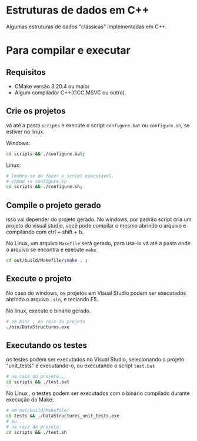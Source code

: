 # Estruturas de dados em C++

Algumas estruturas de dados "clássicas" implementadas em C++.

# Para compilar e executar

## Requisitos

- CMake versão 3.20.4 ou maior
- Algum compilador C++(GCC,MSVC ou outro).

## Crie os projetos

vá até a pasta ``scripts`` e execute o script ``configure.bat`` ou ``configure.sh``, se estiver no linux.

Windows:

```bash
cd scripts && ./configure.bat;
```

Linux:

```bash
# lembre-se de fazer o script executavel.
# chmod +x configure.sh
cd scripts && ./configure.sh;
```

## Compile o projeto gerado

isso vai depender do projeto gerado. No windows, por padrão script cria um projeto do visual studio, você pode compilar o mesmo abrindo o arquivo e compilando com ctrl + shift + b.

No Linux, um arquivo ``Makefile`` será gerado, para usa-lo vá até a pasta onde o arquivo se encontra e execute ``make``

```bash
cd out/build/Makefile/;make . ;
```

## Execute o projeto

No caso do windows, os projetos em Visual Studio podem ser executados abrindo o arquivo ``.sln``, e teclando F5.

No linux, execute o binário gerado. 

```bash
# em bin/ , na raiz do projeto
./bin/DataStructures.exe
```

## Executando os testes

os testes podem ser executados no Visual Studio, selecionando o projeto "unit_tests" e executando-o, ou executando o script ``test.bat``

```bash
# na raiz do projeto...
cd scripts && ./test.bat
```



No Linux , o testes podem ser executados com o binário compilado durante execução do Make:

```bash
# em out/build/Makefile/
cd tests && ./DataStructures_unit_tests.exe
# ou...
# na raiz do projeto
cd scripts && ./test.sh
```

